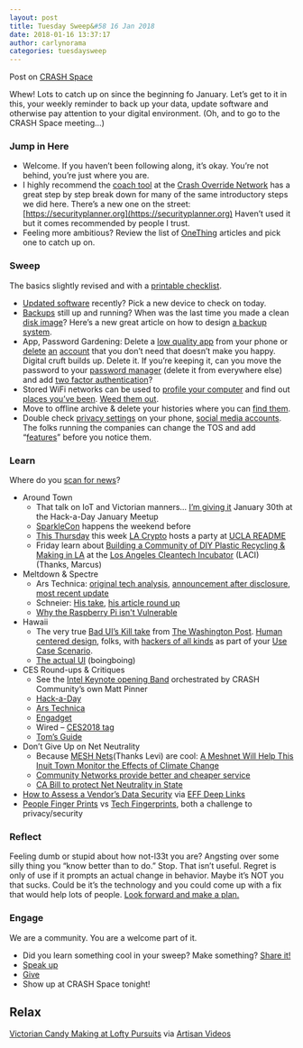 ```yaml
---
layout: post
title: Tuesday Sweep&#58 16 Jan 2018
date: 2018-01-16 13:37:17
author: carlynorama
categories: tuesdaysweep
---
```


Post on [CRASH Space](https://blog.crashspace.org/2018/01/tuesday-sweep-16-january-2018/)

Whew! Lots to catch up on since the beginning fo January. Let’s get to it in this, your weekly reminder to back up your data, update software and otherwise pay attention to your digital environment. (Oh, and to go to the CRASH Space meeting…)

### Jump in Here

*   Welcome. If you haven’t been following along, it’s okay. You’re not behind, you’re just where you are.
*   I highly recommend the [coach tool](http://www.crashoverridenetwork.com/coach.html) at the [Crash Override Network](http://www.crashoverridenetwork.com/) has a great step by step break down for many of the same introductory steps we did here. There’s a new one on the street: [https://securityplanner.org](https://securityplanner.org) Haven’t used it but it comes recommended by people I trust.
*   Feeling more ambitious? Review the list of [OneThing](https://blog.crashspace.org/tag/onething/) articles and pick one to catch up on.

### Sweep

The basics slightly revised and with a [printable checklist](https://carlynorama.github.io/tuesday/sweep/printable_checklist.html).

*   [Updated software](https://blog.crashspace.org/2016/12/one-thing-to-do-today-tuesday-routine-update-everything/) recently? Pick a new device to check on today.
*   [Backups](https://blog.crashspace.org/2016/11/one-thing-to-do-today-tuesday-sweep-where-are-your-backups/) still up and running? When was the last time you made a clean [disk image](https://blog.crashspace.org/2017/01/one-thing-to-do-today-keep-a-clean-disk-image-on-hand/)? Here’s a new great article on how to design [a backup system](https://www.grahamcluley.com/create-robust-data-backup-plan-make-sure-works/).
*   App, Password Gardening: Delete a [low quality app](https://blog.crashspace.org/2016/12/one-thing-to-do-today-institute-beyonce-rules-for-vetting-apps/) from your phone or [delete](https://blog.crashspace.org/2016/12/one-thing-to-do-today-turn-off-image-loading-for-email/) [an](https://blog.crashspace.org/2016/12/one-thing-to-do-today-turn-off-image-loading-for-email/) [account](https://blog.crashspace.org/2016/11/one-thing-to-do-today-delete-your-account/) that you don’t need that doesn’t make you happy. Digital cruft builds up. Delete it. If you’re keeping it, can you move the password to your [password manager](https://blog.crashspace.org/2016/11/one-thing-to-do-today-what-passwords-do-you-have-anyway/) (delete it from everywhere else) and add [two factor authentication](https://blog.crashspace.org/2016/11/one-thing-to-do-today-enable-two-factor-authorization/)?
*   Stored WiFi networks can be used to [profile your computer](https://www.theatlantic.com/technology/archive/2017/04/when-apps-collude-to-steal-your-data/522177/) and find out [places you’ve been](https://www.eff.org/deeplinks/2014/07/your-android-device-telling-world-where-youve-been). [Weed them out](http://www.tomsguide.com/faq/id-2322427/erase-previous-connections-laptop.html).
*   Move to offline archive & delete your histories where you can [find them](https://support.google.com/accounts/answer/7028918).
*   Double check [privacy settings](https://blog.crashspace.org/2016/12/one-thing-to-do-today-if-one-must-use-social-media-follow-army-rules/) on your phone, [social media accounts](https://ssd.eff.org/en/module/protecting-yourself-social-networks). The folks running the companies can change the TOS and add “[features](https://ssd.eff.org/en/module/facebook-groups-reducing-risks)” before you notice them.

### Learn

Where do you [scan for news](https://carlynorama.github.io/tuesday/learn/)?

*   Around Town
    *   That talk on IoT and Victorian manners… [I’m giving it](https://www.meetup.com/Hackaday-Los-Angeles/events/246422397/) January 30th at the Hack-a-Day January Meetup
    *   [SparkleCon](http://www.sparklecon.org/) happens the weekend before
    *   [This Thursday](https://readme.gseis.ucla.edu/2018/01/03/join-readme-and-la-cryptoparty-for-consorting-cryptos-removing-the-training-wheels/) this week [LA Crypto](http://crypto.la/) hosts a party at [UCLA README](https://readme.gseis.ucla.edu/)
    *   Friday learn about [Building a Community of DIY Plastic Recycling & Making in LA](https://www.eventbrite.com/e/building-a-community-of-diy-plastic-recycling-making-in-la-tickets-41859677422?aff=Marcus) at the [Los Angeles Cleantech Incubator](https://laincubator.org/) (LACI) (Thanks, Marcus)
*   Meltdown & Spectre
    *   Ars Technica: [original tech analysis](https://arstechnica.com/gadgets/2018/01/whats-behind-the-intel-design-flaw-forcing-numerous-patches/), [announcement after disclosure](https://arstechnica.com/gadgets/2018/01/meltdown-and-spectre-every-modern-processor-has-unfixable-security-flaws/), [most recent update](https://arstechnica.com/gadgets/2018/01/spectre-and-meltdown-patches-causing-trouble-as-realistic-attacks-get-closer/)
    *   Schneier: [His take](https://www.schneier.com/blog/archives/2018/01/spectre_and_mel_1.html), [his article round up](https://www.schneier.com/blog/archives/2018/01/spectre_and_mel.html)
    * [Why the Raspberry Pi isn't Vulnerable](https://www.raspberrypi.org/blog/why-raspberry-pi-isnt-vulnerable-to-spectre-or-meltdown/)
*   Hawaii
    *   The very true [Bad UI’s Kill take](https://www.ixquick.com/do/dsearch?query=bad+UI+Kills&cat=web&pl=opensearch&language=english) from [The Washington Post](https://www.washingtonpost.com/news/post-nation/wp/2018/01/14/hawaii-missile-alert-how-one-employee-pushed-the-wrong-button-and-caused-a-wave-of-panic/?utm_term=.eb47c9eece40). [Human centered design](https://www.plusacumen.org/courses/introduction-human-centered-design), folks, with [hackers of all kinds](https://blog.crashspace.org/2016/12/one-thing-to-do-today-threat-model-part-2-who-is-the-threat-anyway/) as part of your [Use Case Scenario](http://www.humanfactors.com/newsletters/tell_me_the_story.asp).
    * [The actual UI](https://boingboing.net/2018/01/16/bad-design-this-is-the-menu-w.html) (boingboing)
*   CES Round-ups & Critiques
    *   See the [Intel Keynote opening Band](https://newsroom.intel.com/news/2018-ces-keynote-intel-brian-krzanich/) orchestrated by CRASH Community’s own Matt Pinner
    *   [Hack-a-Day](https://hackaday.com/2018/01/14/hackaday-links-the-s-in-ces-stands-for-snake-oil/)
    *   [Ars Technica](https://arstechnica.com/gadgets/2018/01/the-best-pcs-gadgets-and-wearables-of-ces-2018/)
    *   [Engadget](https://www.engadget.com/2018/01/11/best-of-ces-2018-winners/)
    *   Wired – [CES2018 tag](https://www.wired.com/tag/ces2018/)
    *   [Tom’s Guide](https://www.tomsguide.com/us/pictures-story/1389-ces-awards-2018.html)
*   Don’t Give Up on Net Neutrality
    *   Because [MESH Nets](https://www.lacbp.org/blog/test-link-one)(Thanks Levi) are cool: [A Meshnet Will Help This Inuit Town Monitor the Effects of Climate Change](https://motherboard.vice.com/en_us/article/qvwnzd/rightmesh-is-building-a-meshnet-in-rigolet-labrador-enuk-app)
    *   [Community Networks provide better and cheaper service](https://muninetworks.org/content/pricing-report-berkman-klein-center-muni-subscribers-get-better-rates)
    *   [CA Bill to protect Net Neutrality in State](https://www.eff.org/deeplinks/2018/01/california-introduces-its-own-bill-protect-net-neutrality)
*   [How to Assess a Vendor’s Data Security](https://www.eff.org/deeplinks/2018/01/how-assess-vendors-data-security) via [EFF Deep Links](https://www.eff.org/deeplinks/)
*   [People Finger Prints](https://motherboard.vice.com/en_us/article/43q4jp/aadhaar-hack-insecure-biometric-id-system) vs [Tech Fingerprints](https://www.schneier.com/blog/archives/2018/01/fingerprinting_6.html), both a challenge to privacy/security

### Reflect

Feeling dumb or stupid about how not-l33t you are? Angsting over some silly thing you “know better than to do.” Stop. That isn’t useful. Regret is only of use if it prompts an actual change in behavior. Maybe it’s NOT you that sucks. Could be it’s the technology and you could come up with a fix that would help lots of people. [Look forward and make a plan.](https://blog.crashspace.org/2016/11/one-thing-to-do-today-add-self-review-to-tuesday-checklist/)

### Engage

We are a community. You are a welcome part of it.

*   Did you learn something cool in your sweep? Make something? [Share it!](https://blog.crashspace.org/2017/05/tuesday-sweep-9-may-2017/)
*   [Speak up](https://blog.crashspace.org/2016/12/one-thing-to-do-today-collect-phone-numbers-for-future-tuesday-sweeps/)
*   [Give](https://blog.crashspace.org/2016/11/one-thing-to-do-today-plan-a-way-to-give-to-the-cause-regularly/)
*   Show up at CRASH Space tonight!

## Relax

[Victorian Candy Making at Lofty Pursuits](https://www.youtube.com/channel/UC_XymTM6N6skpE0J6vKYh9g?&ab_channel=LoftyPursuits) via [Artisan Videos](https://www.reddit.com/r/ArtisanVideos/)
